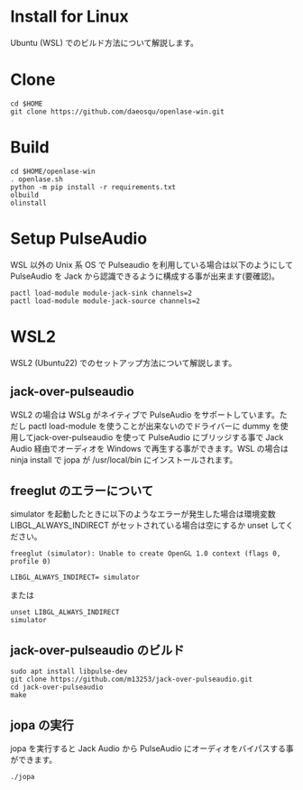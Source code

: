 # Install for Linux

Ubuntu (WSL) でのビルド方法について解説します。

# Clone

```
cd $HOME
git clone https://github.com/daeosqu/openlase-win.git
```

# Build

```
cd $HOME/openlase-win
. openlase.sh
python -m pip install -r requirements.txt
olbuild
olinstall
```

# Setup PulseAudio

WSL 以外の Unix 系 OS で Pulseaudio を利用している場合は以下のようにして PulseAudio を Jack から認識できるように構成する事が出来ます(要確認)。

```
pactl load-module module-jack-sink channels=2
pactl load-module module-jack-source channels=2
```

# WSL2

WSL2 (Ubuntu22) でのセットアップ方法について解説します。

## jack-over-pulseaudio

WSL2 の場合は WSLg がネイティブで PulseAudio をサポートしています。ただし pactl load-module を使うことが出来ないのでドライバーに dummy を使用してjack-over-pulseaudio を使って PulseAudio にブリッジする事で Jack Audio 経由でオーディオを Windows で再生する事ができます。WSL の場合は ninja install で jopa が /usr/local/bin にインストールされます。

## freeglut のエラーについて

simulator を起動したときに以下のようなエラーが発生した場合は環境変数 LIBGL_ALWAYS_INDIRECT がセットされている場合は空にするか unset してください。

```
freeglut (simulator): Unable to create OpenGL 1.0 context (flags 0, profile 0)
```

```
LIBGL_ALWAYS_INDIRECT= simulator
```

または

```
unset LIBGL_ALWAYS_INDIRECT
simulator
```

## jack-over-pulseaudio のビルド

```
sudo apt install libpulse-dev
git clone https://github.com/m13253/jack-over-pulseaudio.git
cd jack-over-pulseaudio
make
```

## jopa の実行

jopa を実行すると Jack Audio から PulseAudio にオーディオをバイパスする事ができます。

```
./jopa
```
